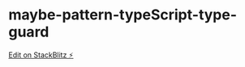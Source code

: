 # maybe-pattern-typeScript-type-guard

[Edit on StackBlitz ⚡️](https://stackblitz.com/edit/typescript-okweqk)
